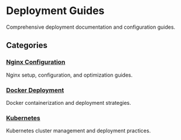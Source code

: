 # Deployment Guides

Comprehensive deployment documentation and configuration guides.

## Categories

### [Nginx Configuration](/deployment/nginx/)
Nginx setup, configuration, and optimization guides.

### [Docker Deployment](/deployment/docker/)
Docker containerization and deployment strategies.

### [Kubernetes](/deployment/kubernetes/)
Kubernetes cluster management and deployment practices.
